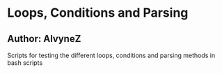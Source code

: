 # Loops, Conditions and Parsing
## Author: AlvyneZ
Scripts for testing the different loops, conditions and parsing methods in bash scripts  
